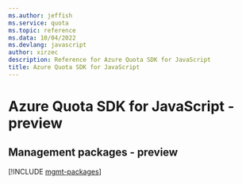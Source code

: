 ```yaml
---
ms.author: jeffish
ms.service: quota
ms.topic: reference
ms.data: 10/04/2022
ms.devlang: javascript
author: xirzec
description: Reference for Azure Quota SDK for JavaScript
title: Azure Quota SDK for JavaScript
---
```

# Azure Quota SDK for JavaScript - preview

## Management packages - preview
[!INCLUDE [mgmt-packages](quota-mgmt-index.md)]